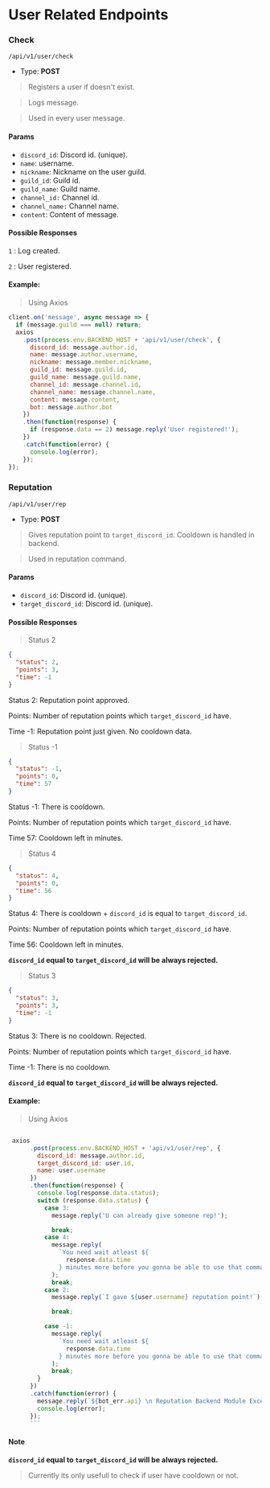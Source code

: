 # User Related Endpoints

### Check

`/api/v1/user/check`

- Type: **POST**

> Registers a user if doesn't exist.

> Logs message.

> Used in every user message.

#### Params

- `discord_id`: Discord id. (unique).
- `name`: username.
- `nickname`: Nickname on the user guild.
- `guild_id`: Guild id.
- `guild_name`: Guild name.
- `channel_id:` Channel id.
- `channel_name:` Channel name.
- `content`: Content of message.

#### Possible Responses

`1` : Log created.

`2` : User registered.

#### Example:

> Using Axios

```javascript
client.on('message', async message => {
  if (message.guild === null) return;
  axios
    .post(process.env.BACKEND_HOST + 'api/v1/user/check', {
      discord_id: message.author.id,
      name: message.author.username,
      nickname: message.member.nickname,
      guild_id: message.guild.id,
      guild_name: message.guild.name,
      channel_id: message.channel.id,
      channel_name: message.channel.name,
      content: message.content,
      bot: message.author.bot
    })
    .then(function(response) {
      if (response.data == 2) message.reply('User registered!');
    })
    .catch(function(error) {
      console.log(error);
    });
});
```

### Reputation

`/api/v1/user/rep`

- Type: **POST**

> Gives reputation point to `target_discord_id`.
> Cooldown is handled in backend.

> Used in reputation command.

#### Params

- `discord_id`: Discord id. (unique).
- `target_discord_id`: Discord id. (unique).

#### Possible Responses

> Status 2

```json
{
  "status": 2,
  "points": 3,
  "time": -1
}
```

Status 2: Reputation point approved.

Points: Number of reputation points which `target_discord_id` have.

Time -1: Reputation point just given. No cooldown data.

> Status -1

```json
{
  "status": -1,
  "points": 0,
  "time": 57
}
```

Status -1: There is cooldown.

Points: Number of reputation points which `target_discord_id` have.

Time 57: Cooldown left in minutes.

> Status 4

```json
{
  "status": 4,
  "points": 0,
  "time": 56
}
```

Status 4: There is cooldown + `discord_id` is equal to `target_discord_id`.

Points: Number of reputation points which `target_discord_id` have.

Time 56: Cooldown left in minutes.

**`discord_id` equal to `target_discord_id` will be always rejected.**

> Status 3

```json
{
  "status": 3,
  "points": 3,
  "time": -1
}
```

Status 3: There is no cooldown. Rejected.

Points: Number of reputation points which `target_discord_id` have.

Time -1: There is no cooldown.

**`discord_id` equal to `target_discord_id` will be always rejected.**

#### Example:

> Using Axios

````javascript

 axios
      .post(process.env.BACKEND_HOST + 'api/v1/user/rep', {
        discord_id: message.author.id,
        target_discord_id: user.id,
        name: user.username
      })
      .then(function(response) {
        console.log(response.data.status);
        switch (response.data.status) {
          case 3:
            message.reply('U can already give someone rep!');

            break;
          case 4:
            message.reply(
              `You need wait atleast ${
                response.data.time
              } minutes more before you gonna be able to use that command again!`
            );
            break;
          case 2:
            message.reply(`I gave ${user.username} reputation point!`);

            break;

          case -1:
            message.reply(
              `You need wait atleast ${
                response.data.time
              } minutes more before you gonna be able to use that command again!`
            );
            break;
        }
      })
      .catch(function(error) {
        message.reply(`${bot_err.api} \n Reputation Backend Module Exception`);
        console.log(error);
      });
      ```

````

#### Note

**`discord_id` equal to `target_discord_id` will be always rejected.**

> Currently its only usefull to check if user have cooldown or not.
